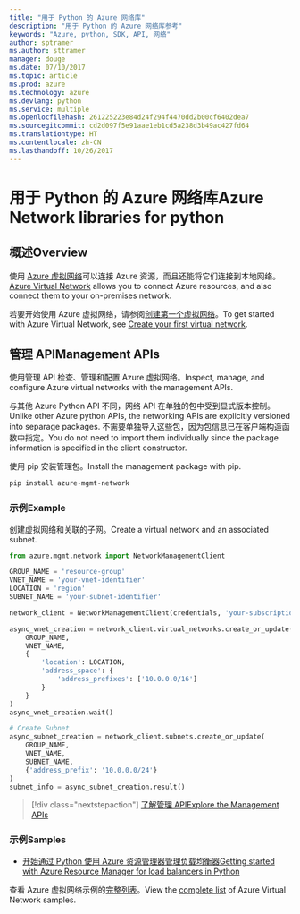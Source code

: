 ```yaml
---
title: "用于 Python 的 Azure 网络库"
description: "用于 Python 的 Azure 网络库参考"
keywords: "Azure, python, SDK, API, 网络"
author: sptramer
ms.author: sttramer
manager: douge
ms.date: 07/10/2017
ms.topic: article
ms.prod: azure
ms.technology: azure
ms.devlang: python
ms.service: multiple
ms.openlocfilehash: 261225223e84d24f294f4470dd2b00cf6402dea7
ms.sourcegitcommit: cd2d097f5e91aae1eb1cd5a238d3b49ac427fd64
ms.translationtype: HT
ms.contentlocale: zh-CN
ms.lasthandoff: 10/26/2017
---
```

# <a name="azure-network-libraries-for-python"></a><span data-ttu-id="cf188-104">用于 Python 的 Azure 网络库</span><span class="sxs-lookup"><span data-stu-id="cf188-104">Azure Network libraries for python</span></span>

## <a name="overview"></a><span data-ttu-id="cf188-105">概述</span><span class="sxs-lookup"><span data-stu-id="cf188-105">Overview</span></span>

<span data-ttu-id="cf188-106">使用 [Azure 虚拟网络](/azure/virtual-network/virtual-networks-overview)可以连接 Azure 资源，而且还能将它们连接到本地网络。</span><span class="sxs-lookup"><span data-stu-id="cf188-106">[Azure Virtual Network](/azure/virtual-network/virtual-networks-overview) allows you to connect Azure resources, and also connect them to your on-premises network.</span></span>

<span data-ttu-id="cf188-107">若要开始使用 Azure 虚拟网络，请参阅[创建第一个虚拟网络](/azure/virtual-network/virtual-network-get-started-vnet-subnet)。</span><span class="sxs-lookup"><span data-stu-id="cf188-107">To get started with Azure Virtual Network, see [Create your first virtual network](/azure/virtual-network/virtual-network-get-started-vnet-subnet).</span></span>

## <a name="management-apis"></a><span data-ttu-id="cf188-108">管理 API</span><span class="sxs-lookup"><span data-stu-id="cf188-108">Management APIs</span></span>

<span data-ttu-id="cf188-109">使用管理 API 检查、管理和配置 Azure 虚拟网络。</span><span class="sxs-lookup"><span data-stu-id="cf188-109">Inspect, manage, and configure Azure virtual networks with the management APIs.</span></span>

<span data-ttu-id="cf188-110">与其他 Azure Python API 不同，网络 API 在单独的包中受到显式版本控制。</span><span class="sxs-lookup"><span data-stu-id="cf188-110">Unlike other Azure python APIs, the networking APIs are explicitly versioned into separage packages.</span></span> <span data-ttu-id="cf188-111">不需要单独导入这些包，因为包信息已在客户端构造函数中指定。</span><span class="sxs-lookup"><span data-stu-id="cf188-111">You do not need to import them individually since the package information is specified in the client constructor.</span></span>

<span data-ttu-id="cf188-112">使用 pip 安装管理包。</span><span class="sxs-lookup"><span data-stu-id="cf188-112">Install the management package with pip.</span></span>

```bash
pip install azure-mgmt-network
```

### <a name="example"></a><span data-ttu-id="cf188-113">示例</span><span class="sxs-lookup"><span data-stu-id="cf188-113">Example</span></span>

<span data-ttu-id="cf188-114">创建虚拟网络和关联的子网。</span><span class="sxs-lookup"><span data-stu-id="cf188-114">Create a virtual network and an associated subnet.</span></span>

```python
from azure.mgmt.network import NetworkManagementClient

GROUP_NAME = 'resource-group'
VNET_NAME = 'your-vnet-identifier'
LOCATION = 'region'
SUBNET_NAME = 'your-subnet-identifier'

network_client = NetworkManagementClient(credentials, 'your-subscription-id')

async_vnet_creation = network_client.virtual_networks.create_or_update(
    GROUP_NAME,
    VNET_NAME,
    {
        'location': LOCATION,
        'address_space': {
            'address_prefixes': ['10.0.0.0/16']
        }
    }
)
async_vnet_creation.wait()

# Create Subnet
async_subnet_creation = network_client.subnets.create_or_update(
    GROUP_NAME,
    VNET_NAME,
    SUBNET_NAME,
    {'address_prefix': '10.0.0.0/24'}
)
subnet_info = async_subnet_creation.result()
```

> [!div class="nextstepaction"]
> [<span data-ttu-id="cf188-115">了解管理 API</span><span class="sxs-lookup"><span data-stu-id="cf188-115">Explore the Management APIs</span></span>](/python/api/overview/azure/network/managementlibrary)

### <a name="samples"></a><span data-ttu-id="cf188-116">示例</span><span class="sxs-lookup"><span data-stu-id="cf188-116">Samples</span></span>

* [<span data-ttu-id="cf188-117">开始通过 Python 使用 Azure 资源管理器管理负载均衡器</span><span class="sxs-lookup"><span data-stu-id="cf188-117">Getting started with Azure Resource Manager for load balancers in Python</span></span>](https://azure.microsoft.com/en-us/resources/samples/network-python-manage-loadbalancer/)

<span data-ttu-id="cf188-118">查看 Azure 虚拟网络示例的[完整列表](https://azure.microsoft.com/en-us/resources/samples/?platform=python&term=virtual%20network)。</span><span class="sxs-lookup"><span data-stu-id="cf188-118">View the [complete list](https://azure.microsoft.com/en-us/resources/samples/?platform=python&term=virtual%20network) of Azure Virtual Network samples.</span></span>
